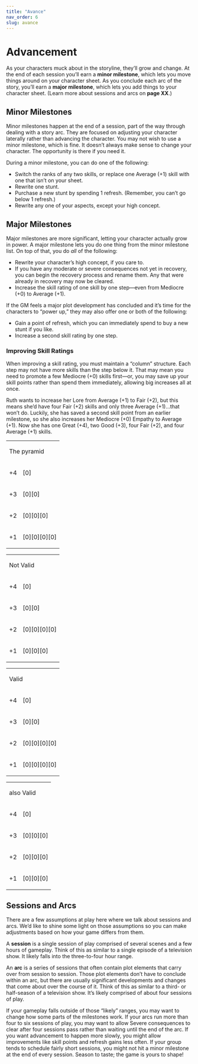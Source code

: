 ```yaml
---
title: "Avance"
nav_order: 6
slug: avance
---
```


# Advancement

As your characters muck about in the storyline, they’ll grow and change. At the end of each session you’ll earn a **minor milestone**, which lets you move things around on your character sheet. As you conclude each arc of the story, you’ll earn a **major milestone**, which lets you add things to your character sheet. (Learn more about sessions and arcs on **page XX**.)

## Minor Milestones

Minor <a id="_idTextAnchor025"></a>milestones happen at the end of a session, part of the way through dealing with a story arc. They are focused on adjusting your character laterally rather than advancing the character. You may not wish to use a minor milestone, which is fine. It doesn’t always make sense to change your character. The opportunity is there if you need it.

During a minor milestone, you can do one of the following:

*   Switch the ranks of any two skills, or replace one Average (+1) skill with one that isn’t on your sheet.
*   Rewrite one stunt.
*   Purchase a new stunt by spending 1 refresh. (Remember, you can’t go below 1 refresh.)
*   Rewrite any one of your aspects, except your high concept.

## Major Milestones

Major milestones are more significant, letting your character actually grow in power. A major milestone lets you do one thing from the minor milestone list. On top of that, you do _all_ of the following:

*   Rewrite your character’s high concept, if you care to.
*   If you have any moderate or severe consequences not yet in recovery, you can begin the recovery process and rename them. Any that were already in recovery may now be cleared.
*   Increase the skill rating of one skill by one step—even from Mediocre (+0) to Average (+1).

If the GM feels a major plot development has concluded and it’s time for the characters to “power up,” they may also offer one or both of the following:

*   Gain a point of refresh, which you can immediately spend to buy a new stunt if you like.
*   Increase a second skill rating by one step.

### Improving Skill Ratings

When improving a skill rating, you must maintain a “column” structure. Each step may not have more skills than the step below it. That may mean you need to promote a few Mediocre (+0) skills first—or, you may save up your skill points rather than spend them immediately, allowing big increases all at once.

Ruth wants to increase her Lore from Average (+1) to Fair (+2), but this means she’d have four Fair (+2) skills and only three Average (+1)…that won’t do. Luckily, she has saved a second skill point from an earlier milestone, so she also increases her Mediocre (+0) Empathy to Average (+1). Now she has one Great (+4), two Good (+3), four Fair (+2), and four Average (+1) skills.

<table id="table003">

<tbody>

<tr>

<td colspan="2">

The pyramid

</td>

</tr>

<tr>

<td>

+4

</td>

<td>

<dice>[0]</dice>

</td>

</tr>

<tr>

<td>

+3

</td>

<td>

<dice>[0][0]</dice>

</td>

</tr>

<tr>

<td>

+2

</td>

<td>

<dice>[0][0][0]</dice>

</td>

</tr>

<tr>

<td>

+1

</td>

<td>

<dice>[0][0][0][0]</dice>

</td>

</tr>

</tbody>

</table>

<table id="table004">

<tbody>

<tr>

<td colspan="2">

Not Valid

</td>

</tr>

<tr>

<td>

+4

</td>

<td>

<dice>[0]</dice>

</td>

</tr>

<tr>

<td>

+3

</td>

<td>

<dice>[0][0]</dice>

</td>

</tr>

<tr>

<td>

+2

</td>

<td>

<dice>[0][0][0][0]</dice>

</td>

</tr>

<tr>

<td>

+1

</td>

<td>

<dice>[0][0][0]</dice>

</td>

</tr>

</tbody>

</table>

<table id="table005">

<tbody>

<tr>

<td colspan="2">

Valid

</td>

</tr>

<tr>

<td>

+4

</td>

<td>

<dice>[0]</dice>

</td>

</tr>

<tr>

<td>

+3

</td>

<td>

<dice>[0][0]</dice>

</td>

</tr>

<tr>

<td>

+2

</td>

<td>

<dice>[0][0][0][0]</dice>

</td>

</tr>

<tr>

<td>

+1

</td>

<td>

<dice>[0][0][0][0]</dice>

</td>

</tr>

</tbody>

</table>

<table id="table006">

<tbody>

<tr>

<td colspan="2">

also Valid

</td>

</tr>

<tr>

<td>

+4

</td>

<td>

<dice>[0]</dice>

</td>

</tr>

<tr>

<td>

+3

</td>

<td>

<dice>[0][0][0]</dice>

</td>

</tr>

<tr>

<td>

+2

</td>

<td>

<dice>[0][0][0]</dice>

</td>

</tr>

<tr>

<td>

+1

</td>

<td>

<dice>[0][0][0]</dice>

</td>

</tr>

</tbody>

</table>

## Sessions and Arcs

There are a few assumptions at play here where we talk about sessions and arcs. We’d like to shine some light on those assumptions so you can make adjustments based on how your game differs from them.

A **session** is a single session of play comprised of several scenes and a few hours of gameplay. Think of this as similar to a single episode of a television show. It likely falls into the three-to-four hour range.

An **arc** is a series of sessions that often contain plot elements that carry over from session to session. Those plot elements don’t have to conclude within an arc, but there are usually significant developments and changes that come about over the course of it. Think of this as similar to a third- or half-season of a television show. It’s likely comprised of about four sessions of play.

If your gameplay falls outside of those “likely” ranges, you may want to change how some parts of the milestones work. If your arcs run more than four to six sessions of play, you may want to allow Severe consequences to clear after four sessions pass rather than waiting until the end of the arc. If you want advancement to happen more slowly, you might allow improvements like skill points and refresh gains less often. If your group tends to schedule fairly short sessions, you might not hit a minor milestone at the end of every session. Season to taste; the game is yours to shape!
